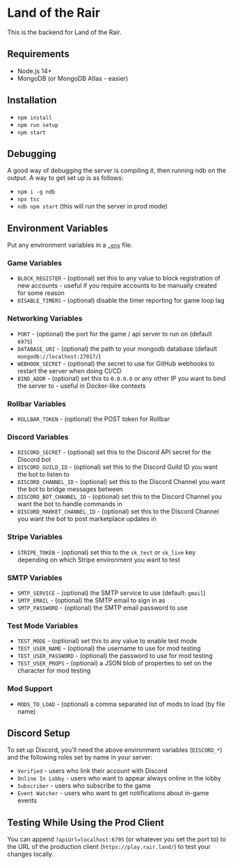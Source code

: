 # Land of the Rair

This is the backend for Land of the Rair.

## Requirements

* Node.js 14+
* MongoDB (or MongoDB Atlas - easier)

## Installation

* `npm install`
* `npm run setup`
* `npm start`

## Debugging

A good way of debugging the server is compiling it, then running ndb on the output. A way to get set up is as follows:

- `npm i -g ndb`
- `npx tsc`
- `ndb npm start` (this will run the server in prod mode)

## Environment Variables

Put any environment variables in a [`.env`](https://github.com/motdotla/dotenv) file.

### Game Variables

* `BLOCK_REGISTER` - (optional) set this to any value to block registration of new accounts - useful if you require accounts to be manually created for some reason
* `DISABLE_TIMERS` - (optional) disable the timer reporting for game loop lag

### Networking Variables

* `PORT` - (optional) the port for the game / api server to run on (default `6975`)
* `DATABASE_URI` - (optional) the path to your mongodb database (default `mongodb://localhost:27017/`)
* `WEBHOOK_SECRET` - (optional) the secret to use for GitHub webhooks to restart the server when doing CI/CD 
* `BIND_ADDR` - (optional) set this to `0.0.0.0` or any other IP you want to bind the server to - useful in Docker-like contexts

### Rollbar Variables

* `ROLLBAR_TOKEN` - (optional) the POST token for Rollbar

### Discord Variables

* `DISCORD_SECRET` - (optional) set this to the Discord API secret for the Discord bot
* `DISCORD_GUILD_ID` - (optional) set this to the Discord Guild ID you want the bot to listen to
* `DISCORD_CHANNEL_ID` - (optional) set this to the Discord Channel you want the bot to bridge messages between
* `DISCORD_BOT_CHANNEL_ID` - (optional) set this to the Discord Channel you want the bot to handle commands in
* `DISCORD_MARKET_CHANNEL_ID` - (optional) set this to the Discord Channel you want the bot to post marketplace updates in

### Stripe Variables

* `STRIPE_TOKEN` - (optional) set this to the `sk_test` or `sk_live` key depending on which Stripe environment you want to test

### SMTP Variables

* `SMTP_SERVICE` - (optional) the SMTP service to use (default: `gmail`)
* `SMTP_EMAIL` - (optional) the SMTP email to sign in as
* `SMTP_PASSWORD` - (optional) the SMTP email password to use

### Test Mode Variables

* `TEST_MODE` - (optional) set this to any value to enable test mode
* `TEST_USER_NAME` - (optional) the username to use for mod testing
* `TEST_USER_PASSWORD` - (optional) the password to use for mod testing
* `TEST_USER_PROPS` - (optional) a JSON blob of properties to set on the character for mod testing

### Mod Support

* `MODS_TO_LOAD` - (optional) a comma separated list of mods to load (by file name)

## Discord Setup

To set up Discord, you'll need the above environment variables (`DISCORD_*`) and the following roles set by name in your server:

* `Verified` - users who link their account with Discord
* `Online In Lobby` - users who want to appear always online in the lobby
* `Subscriber` - users who subscribe to the game
* `Event Watcher` - users who want to get notifications about in-game events

## Testing While Using the Prod Client

You can append `?apiUrl=localhost:6795` (or whatever you set the port to) to the URL of the production client (`https://play.rair.land/`) to test your changes locally. 
